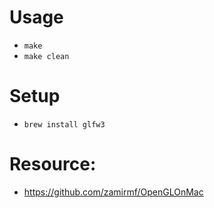 # Usage

- `make`
- `make clean`

# Setup

- `brew install glfw3`

# Resource:

- https://github.com/zamirmf/OpenGLOnMac
